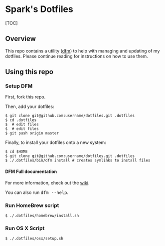 # Spark's Dotfiles

[TOC]

## Overview

This repo contains a utility ([dfm](https://github.com/justone/dfm)) to help with managing and updating of my dotfiles. Please continue reading for instructions on how to use them.

## Using this repo

### Setup DFM

First, fork this repo.

Then, add your dotfiles:

    $ git clone git@github.com:username/dotfiles.git .dotfiles
    $ cd .dotfiles
    $  # edit files
    $  # edit files
    $ git push origin master

Finally, to install your dotfiles onto a new system:

    $ cd $HOME
    $ git clone git@github.com:username/dotfiles.git .dotfiles
    $ ./.dotfiles/bin/dfm install # creates symlinks to install files
    

#### DFM Full documentation

For more information, check out the [wiki](http://github.com/justone/dotfiles/wiki).

You can also run <tt>dfm --help</tt>.

### Run HomeBrew script

	$ ./.dotfiles/homebrew/install.sh

### Run OS X Script

	$ ./.dotfiles/osx/setup.sh